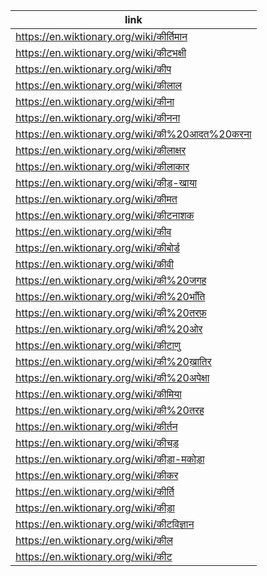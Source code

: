 |link|
|----|
|https://en.wiktionary.org/wiki/कीर्तिमान|
|https://en.wiktionary.org/wiki/कीटभक्षी|
|https://en.wiktionary.org/wiki/कीप|
|https://en.wiktionary.org/wiki/कीलाल|
|https://en.wiktionary.org/wiki/कीना|
|https://en.wiktionary.org/wiki/कीनना|
|https://en.wiktionary.org/wiki/की%20आदत%20करना|
|https://en.wiktionary.org/wiki/कीलाक्षर|
|https://en.wiktionary.org/wiki/कीलाकार|
|https://en.wiktionary.org/wiki/कीड़-खाया|
|https://en.wiktionary.org/wiki/कीमत|
|https://en.wiktionary.org/wiki/कीटनाशक|
|https://en.wiktionary.org/wiki/कीव|
|https://en.wiktionary.org/wiki/कीबोर्ड|
|https://en.wiktionary.org/wiki/कीवी|
|https://en.wiktionary.org/wiki/की%20जगह|
|https://en.wiktionary.org/wiki/की%20भाँति|
|https://en.wiktionary.org/wiki/की%20तरफ़|
|https://en.wiktionary.org/wiki/की%20ओर|
|https://en.wiktionary.org/wiki/कीटाणु|
|https://en.wiktionary.org/wiki/की%20ख़ातिर|
|https://en.wiktionary.org/wiki/की%20अपेक्षा|
|https://en.wiktionary.org/wiki/कीमिया|
|https://en.wiktionary.org/wiki/की%20तरह|
|https://en.wiktionary.org/wiki/कीर्तन|
|https://en.wiktionary.org/wiki/कीचड़|
|https://en.wiktionary.org/wiki/कीड़ा-मकोड़ा|
|https://en.wiktionary.org/wiki/कीकर|
|https://en.wiktionary.org/wiki/कीर्ति|
|https://en.wiktionary.org/wiki/कीड़ा|
|https://en.wiktionary.org/wiki/कीटविज्ञान|
|https://en.wiktionary.org/wiki/कील|
|https://en.wiktionary.org/wiki/कीट|
